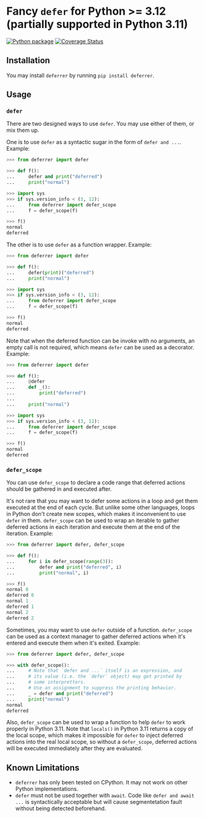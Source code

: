 # Fancy `defer` for Python >= 3.12 (partially supported in Python 3.11)

[![Python package](https://github.com/Azureblade3808/py-deferrer/actions/workflows/python-package.yml/badge.svg)](https://github.com/Azureblade3808/py-deferrer/actions/workflows/python-package.yml)
[![Coverage Status](https://coveralls.io/repos/github/Azureblade3808/py-deferrer/badge.svg)](https://coveralls.io/github/Azureblade3808/py-deferrer)

## Installation

You may install `deferrer` by running `pip install deferrer`.

## Usage

### `defer`

There are two designed ways to use `defer`. You may use either of them, or mix them up.

One is to use `defer` as a syntactic sugar in the form of `defer and ...`. Example:

```python
>>> from deferrer import defer

>>> def f():
...     defer and print("deferred")
...     print("normal")

>>> import sys
>>> if sys.version_info < (3, 12):
...     from deferrer import defer_scope
...     f = defer_scope(f)

>>> f()
normal
deferred

```

The other is to use `defer` as a function wrapper. Example:

```python
>>> from deferrer import defer

>>> def f():
...     defer(print)("deferred")
...     print("normal")

>>> import sys
>>> if sys.version_info < (3, 12):
...     from deferrer import defer_scope
...     f = defer_scope(f)

>>> f()
normal
deferred

```

Note that when the deferred function can be invoke with no arguments, an empty call is not required, which means `defer` can be used as a decorator. Example:

```python
>>> from deferrer import defer

>>> def f():
...     @defer
...     def _():
...         print("deferred")
...
...     print("normal")

>>> import sys
>>> if sys.version_info < (3, 12):
...     from deferrer import defer_scope
...     f = defer_scope(f)

>>> f()
normal
deferred

```

### `defer_scope`

You can use `defer_scope` to declare a code range that deferred actions should be gathered in and executed after.

It's not rare that you may want to defer some actions in a loop and get them executed at the end of each cycle. But unlike some other languages, loops in Python don't create new scopes, which makes it inconvenient to use `defer` in them. `defer_scope` can be used to wrap an iterable to gather deferred actions in each iteration and execute them at the end of the iteration. Example:

```python
>>> from deferrer import defer, defer_scope

>>> def f():
...     for i in defer_scope(range(3)):
...         defer and print("deferred", i)
...         print("normal", i)

>>> f()
normal 0
deferred 0
normal 1
deferred 1
normal 2
deferred 2

```

Sometimes, you may want to use `defer` outside of a function. `defer_scope` can be used as a context manager to gather deferred actions when it's entered and execute them when it's exited. Example:

```python
>>> from deferrer import defer, defer_scope

>>> with defer_scope():
...     # Note that `defer and ...` itself is an expression, and
...     # its value (i.e. the `defer` object) may get printed by
...     # some interpretters.
...     # Use an assignment to suppress the printing behavior.
...     _ = defer and print("deferred")
...     print("normal")
normal
deferred

```

Also, `defer_scope` can be used to wrap a function to help `defer` to work properly in Python 3.11. Note that `locals()` in Python 3.11 returns a copy of the local scope, which makes it impossible for `defer` to inject deferred actions into the real local scope, so without a `defer_scope`, deferred actions will be executed immediately after they are evaluated.

## Known Limitations

-   `deferrer` has only been tested on CPython. It may not work on other Python implementations.
-   `defer` must not be used together with `await`. Code like `defer and await ...` is syntactically acceptable but will cause segmentetation fault without being detected beforehand.
